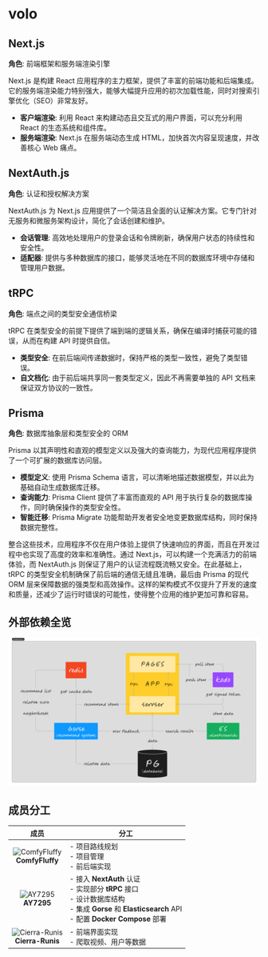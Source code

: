 # volo

## Next.js

**角色**: 前端框架和服务端渲染引擎

Next.js 是构建 React 应用程序的主力框架，提供了丰富的前端功能和后端集成。它的服务端渲染能力特别强大，能够大幅提升应用的初次加载性能，同时对搜索引擎优化（SEO）非常友好。

- **客户端渲染**: 利用 React 来构建动态且交互式的用户界面，可以充分利用 React 的生态系统和组件库。
- **服务端渲染**: Next.js 在服务端动态生成 HTML，加快首次内容呈现速度，并改善核心 Web 痛点。

## NextAuth.js

**角色**: 认证和授权解决方案

NextAuth.js 为 Next.js 应用提供了一个简洁且全面的认证解决方案。它专门针对无服务和微服务架构设计，简化了会话创建和维护。

- **会话管理**: 高效地处理用户的登录会话和令牌刷新，确保用户状态的持续性和安全性。
- **适配器**: 提供与多种数据库的接口，能够灵活地在不同的数据库环境中存储和管理用户数据。

## tRPC

**角色**: 端点之间的类型安全通信桥梁

tRPC 在类型安全的前提下提供了端到端的逻辑关系，确保在编译时捕获可能的错误，从而在构建 API 时提供自信。

- **类型安全**: 在前后端间传递数据时，保持严格的类型一致性，避免了类型错误。
- **自文档化**: 由于前后端共享同一套类型定义，因此不再需要单独的 API 文档来保证双方协议的一致性。

## Prisma

**角色**: 数据库抽象层和类型安全的 ORM

Prisma 以其声明性和直观的模型定义以及强大的查询能力，为现代应用程序提供了一个可扩展的数据库访问层。

- **模型定义**: 使用 Prisma Schema 语言，可以清晰地描述数据模型，并以此为基础自动生成数据库迁移。
- **查询能力**: Prisma Client 提供了丰富而直观的 API 用于执行复杂的数据库操作，同时确保操作的类型安全性。
- **智能迁移**: Prisma Migrate 功能帮助开发者安全地变更数据库结构，同时保持数据完整性。

整合这些技术，应用程序不仅在用户体验上提供了快速响应的界面，而且在开发过程中也实现了高度的效率和准确性。通过 Next.js，可以构建一个充满活力的前端体验，而 NextAuth.js 则保证了用户的认证流程既流畅又安全。在此基础上，tRPC 的类型安全机制确保了前后端的通信无缝且准确，最后由 Prisma 的现代 ORM 层来保障数据的强类型和高效操作。这样的架构模式不仅提升了开发的速度和质量，还减少了运行时错误的可能性，使得整个应用的维护更加可靠和容易。

## 外部依赖全览

<img src="./architechture.png">

## 成员分工

|                                              成员                                               | 分工                                                                                                                                                        |
| :---------------------------------------------------------------------------------------------: | ----------------------------------------------------------------------------------------------------------------------------------------------------------- |
|  ![ComfyFluffy](https://avatars.githubusercontent.com/u/24245520?s=100&v=4)<br>**ComfyFluffy**  | - 项目路线规划<br>- 项目管理<br>- 前后端实现                                                                                                                                           |
|       ![AY7295](https://avatars.githubusercontent.com/u/91730263?s=100&v=4)<br>**AY7295**       | - 接入 **NextAuth** 认证<br> - 实现部分 **tRPC** 接口<br> - 设计数据库结构<br> - 集成 **Gorse** 和 **Elasticsearch** API<br> - 配置 **Docker Compose** 部署 |
| ![Cierra-Runis](https://avatars.githubusercontent.com/u/29329988?s=100&v=4)<br>**Cierra-Runis** | - 前端界面实现 <br> - 爬取视频、用户等数据                                                                                                                  |

